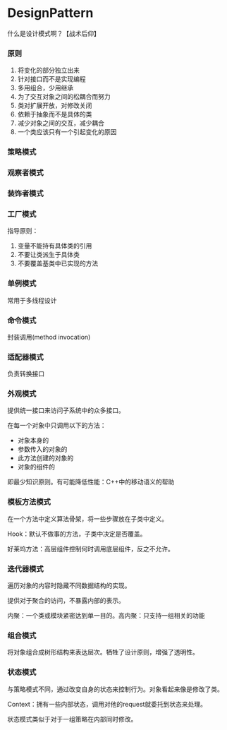 # DesignPattern
什么是设计模式啊？【战术后仰】

### 原则

1. 将变化的部分独立出来
2. 针对接口而不是实现编程
3. 多用组合，少用继承
4. 为了交互对象之间的松耦合而努力
5. 类对扩展开放，对修改关闭
6. 依赖于抽象而不是具体的类
7. 减少对象之间的交互，减少耦合
8. 一个类应该只有一个引起变化的原因

### 策略模式

### 观察者模式

### 装饰者模式

### 工厂模式

指导原则：

1. 变量不能持有具体类的引用
2. 不要让类派生于具体类
3. 不要覆盖基类中已实现的方法

### 单例模式

常用于多线程设计

### 命令模式

封装调用(method invocation)

### 适配器模式

负责转换接口

### 外观模式

提供统一接口来访问子系统中的众多接口。

在每一个对象中只调用以下的方法：

- 对象本身的
- 参数传入的对象的
- 此方法创建的对象的
- 对象的组件的

即最少知识原则。有可能降低性能：C++中的移动语义的帮助

### 模板方法模式

在一个方法中定义算法骨架，将一些步骤放在子类中定义。

Hook：默认不做事的方法，子类中决定是否覆盖。

好莱坞方法：高层组件控制何时调用底层组件，反之不允许。

### 迭代器模式

遍历对象的内容时隐藏不同数据结构的实现。  

提供对于聚合的访问，不暴露内部的表示。

内聚：一个类或模块紧密达到单一目的。高内聚：只支持一组相关的功能

### 组合模式

将对象组合成树形结构来表达层次。牺牲了设计原则，增强了透明性。

### 状态模式

与策略模式不同，通过改变自身的状态来控制行为。对象看起来像是修改了类。

Context：拥有一些内部状态，调用对他的request就委托到状态来处理。

状态模式类似于对于一组策略在内部同时修改。